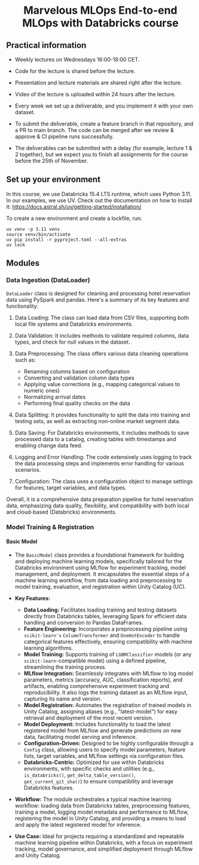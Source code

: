 <h1 align="center">
Marvelous MLOps End-to-end MLOps with Databricks course

## Practical information
- Weekly lectures on Wednesdays 16:00-18:00 CET.
- Code for the lecture is shared before the lecture.
- Presentation and lecture materials are shared right after the lecture.
- Video of the lecture is uploaded within 24 hours after the lecture.

- Every week we set up a deliverable, and you implement it with your own dataset.
- To submit the deliverable, create a feature branch in that repository, and a PR to main branch. The code can be merged after we review & approve & CI pipeline runs successfully.
- The deliverables can be submitted with a delay (for example, lecture 1 & 2 together), but we expect you to finish all assignments for the course before the 25th of November.


## Set up your environment
In this course, we use Databricks 15.4 LTS runtime, which uses Python 3.11.
In our examples, we use UV. Check out the documentation on how to install it: https://docs.astral.sh/uv/getting-started/installation/

To create a new environment and create a lockfile, run:

```
uv venv -p 3.11 venv
source venv/bin/activate
uv pip install -r pyproject.toml --all-extras
uv lock
```

## Modules
### Data Ingestion (DataLoader)
 `DataLoader` class is designed for cleaning and processing hotel reservation data using PySpark and pandas. Here's a summary of its key features and functionality:

1. Data Loading: The class can load data from CSV files, supporting both local file systems and Databricks environments.

2. Data Validation: It includes methods to validate required columns, data types, and check for null values in the dataset.

3. Data Preprocessing: The class offers various data cleaning operations such as:
   - Renaming columns based on configuration
   - Converting and validation column data types
   - Applying value corrections (e.g., mapping categorical values to numeric ones)
   - Normalizing arrival dates
   - Performing final quality checks on the data

4. Data Splitting: It provides functionality to split the data into training and testing sets, as well as extracting non-online market segment data.

5. Data Saving: For Databricks environments, it includes methods to save processed data to a catalog, creating tables with timestamps and enabling change data feed.

6. Logging and Error Handling: The code extensively uses logging to track the data processing steps and implements error handling for various scenarios.

7. Configuration: The class uses a configuration object to manage settings for features, target variables, and data types.

Overall, it is a comprehensive data preparation pipeline for hotel reservation data, emphasizing data quality, flexibility, and compatibility with both local and cloud-based (Databricks) environments.

### Model Training & Registration

#### Basic Model

*   The `BasicModel` class provides a foundational framework for building and deploying machine learning models, specifically tailored for the Databricks environment using MLflow for experiment tracking, model management, and deployment. It encapsulates the essential steps of a machine learning workflow, from data loading and preprocessing to model training, evaluation, and registration within Unity Catalog (UC).

*   **Key Features:**

    *   **Data Loading:** Facilitates loading training and testing datasets directly from Databricks tables, leveraging Spark for efficient data handling and conversion to Pandas DataFrames.
    *   **Feature Engineering:** Incorporates a preprocessing pipeline using `scikit-learn's` `ColumnTransformer` and `OneHotEncoder` to handle categorical features effectively, ensuring compatibility with machine learning algorithms.
    *   **Model Training:** Supports training of `LGBMClassifier` models (or any `scikit-learn`-compatible model) using a defined pipeline, streamlining the training process.
    *   **MLflow Integration:** Seamlessly integrates with MLflow to log model parameters, metrics (accuracy, AUC, classification reports), and artifacts, enabling comprehensive experiment tracking and reproducibility. It also logs the training dataset as an MLflow input, capturing its name and version.
    *   **Model Registration:** Automates the registration of trained models in Unity Catalog, assigning aliases (e.g., "latest-model") for easy retrieval and deployment of the most recent version.
    *   **Model Deployment:** Includes functionality to load the latest registered model from MLflow and generate predictions on new data, facilitating model serving and inference.
    *   **Configuration-Driven:** Designed to be highly configurable through a `Config` class, allowing users to specify model parameters, feature lists, target variables, and MLflow settings via configuration files.
    *   **Databricks-Centric:** Optimized for use within Databricks environments, with specific checks and utilities (e.g., `is_databricks()`, `get_delta_table_version()`, `get_current_git_sha()`) to ensure compatibility and leverage Databricks features.

*   **Workflow:** The module orchestrates a typical machine learning workflow: loading data from Databricks tables, preprocessing features, training a model, logging model metadata and performance to MLflow, registering the model in Unity Catalog, and providing a means to load and apply the latest registered model for inference.

*   **Use Case:** Ideal for projects requiring a standardized and repeatable machine learning pipeline within Databricks, with a focus on experiment tracking, model governance, and simplified deployment through MLflow and Unity Catalog.
